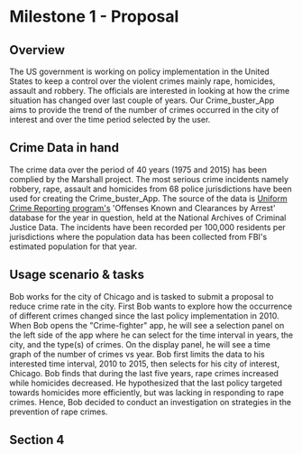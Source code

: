 
# Milestone 1 - Proposal

## Overview

The US government is working on policy implementation in the United States to keep a control over the violent crimes mainly rape, homicides, assault and robbery. The officials are interested
in looking at how the crime situation has changed over last couple of years. Our Crime_buster_App aims to provide the trend of the number of crimes occurred in
the city of interest and over the time period selected by the user.

## Crime Data in hand

The crime data over the period of 40 years (1975 and 2015) has been complied by the Marshall project. The most serious crime incidents namely robbery, rape, assault and homicides from 68
police jurisdictions have been used for creating the Crime_buster_App. The source of the data is [Uniform Crime Reporting program's](https://www.icpsr.umich.edu/icpsrweb/NACJD/series/57) 'Offenses Known and Clearances by Arrest' database for the year in question, held at the National Archives of Criminal Justice Data. The incidents have been recorded per 100,000 residents per jurisdictions where the population data has been collected from FBI's estimated population for that year.

## Usage scenario & tasks

Bob works for the city of Chicago and is tasked to submit a proposal to reduce crime rate in the city. First Bob wants to explore how the occurrence of different crimes changed since the last policy implementation in 2010. When Bob opens the "Crime-fighter" app, he will see a selection panel on the left side of the app where he can select for the time interval in years, the city, and the type(s) of crimes. On the display panel, he will see a time graph of the number of crimes vs year. Bob first limits the data to his interested time interval, 2010 to 2015, then selects for his city of interest, Chicago. Bob finds that during the last five years, rape crimes increased while homicides decreased. He hypothesized that the last policy targeted towards homicides more efficiently, but was lacking in responding to rape crimes. Hence, Bob decided to conduct an investigation on strategies in the prevention of rape crimes.

## Section 4
